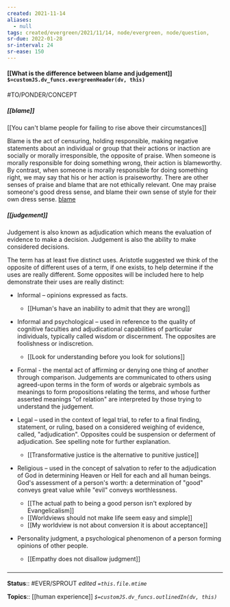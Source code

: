 ```yaml
---
created: 2021-11-14 
aliases:
  - null
tags: created/evergreen/2021/11/14, node/evergreen, node/question, 
sr-due: 2022-01-28
sr-interval: 24
sr-ease: 150
---
```


#### [[What is the difference between blame and judgement]] `$=customJS.dv_funcs.evergreenHeader(dv, this)`

#TO/PONDER/CONCEPT 
##### [[blame]]

[[You can't blame people for failing to rise above their circumstances]]

Blame is the act of censuring, holding responsible, making negative statements
about an individual or group that their actions or inaction are socially or morally irresponsible,
the opposite of praise.
When someone is morally responsible for doing something wrong, their action is blameworthy.
By contrast, when someone is morally responsible for doing something right, we may say that his or her action is praiseworthy.
There are other senses of praise and blame that are not ethically relevant. One may praise someone's good dress sense, and blame their own sense of style for their own dress sense.
[blame](https://en.wikipedia.org/wiki/Blame)

#####  [[judgement]]

Judgement is also known as adjudication which means the evaluation of evidence to make a decision.  Judgement is also the ability to make considered decisions. 

The term has at least five distinct uses.  Aristotle suggested we think of the opposite of different uses of a term, if one exists, to help determine if the uses are really different.  Some opposites will be included here to help demonstrate their uses are really distinct:

- Informal – opinions expressed as facts.
    - [[Human's have an inability to admit that they are wrong]]

- Informal and psychological – used in reference to the quality of cognitive faculties and adjudicational capabilities of particular individuals, typically called wisdom or discernment.  The opposites are foolishness or indiscretion.
    - [[Look for understanding before you look for solutions]]

- Formal - the mental act of affirming or denying one thing of another through comparison.  Judgements are communicated to others using agreed-upon terms in the form of words or algebraic symbols as meanings to form propositions relating the terms, and whose further asserted meanings "of relation" are interpreted by those trying to understand the judgement.

- Legal – used in the context of legal trial, to refer to a final finding, statement, or ruling, based on a considered weighing of evidence, called, "adjudication".  Opposites could be suspension or deferment of adjudication. See spelling note for further explanation.
    - [[Transformative justice is the alternative to punitive justice]]

- Religious – used in the concept of salvation to refer to the adjudication of God in determining Heaven or Hell for each and all human beings. God's assessment of a person's worth: a determination of "good" conveys great value while "evil" conveys worthlessness.  
    - [[The actual path to being a good person isn't explored by Evangelicalism]]
    - [[Worldviews should not make life seem easy and simple]]
    - [[My worldview is not about conversion it is about acceptance]]

- Personality judgment, a psychological phenomenon of a person forming opinions of other people.
    - [[Empathy does not disallow judgment]]

### <hr class="footnote"/>

**Status**:: #EVER/SPROUT
*edited `=this.file.mtime`*

**Topics**:: [[human experience]]
*`$=customJS.dv_funcs.outlinedIn(dv, this)`*

